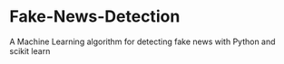 # Fake-News-Detection
A Machine Learning algorithm for detecting fake news with Python and scikit learn
